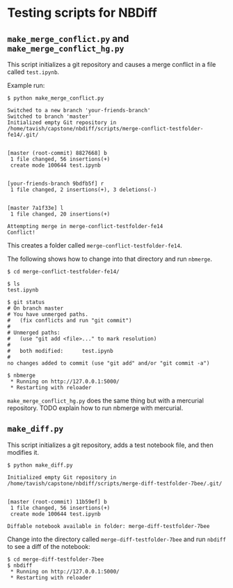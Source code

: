 # Testing scripts for NBDiff

## `make_merge_conflict.py` and `make_merge_conflict_hg.py`

This script initializes a git repository and causes a merge conflict in a file called `test.ipynb`.

Example run:

```
$ python make_merge_conflict.py

Switched to a new branch 'your-friends-branch'
Switched to branch 'master'
Initialized empty Git repository in /home/tavish/capstone/nbdiff/scripts/merge-conflict-testfolder-fe14/.git/


[master (root-commit) 8827668] b
 1 file changed, 56 insertions(+)
 create mode 100644 test.ipynb


[your-friends-branch 9bdfb5f] r
 1 file changed, 2 insertions(+), 3 deletions(-)


[master 7a1f33e] l
 1 file changed, 20 insertions(+)

Attempting merge in merge-conflict-testfolder-fe14
Conflict!
```

This creates a folder called `merge-conflict-testfolder-fe14`.

The following shows how to change into that directory and run `nbmerge`.

```
$ cd merge-conflict-testfolder-fe14/

$ ls
test.ipynb

$ git status
# On branch master
# You have unmerged paths.
#   (fix conflicts and run "git commit")
#
# Unmerged paths:
#   (use "git add <file>..." to mark resolution)
#
#	both modified:      test.ipynb
#
no changes added to commit (use "git add" and/or "git commit -a")

$ nbmerge
 * Running on http://127.0.0.1:5000/
 * Restarting with reloader
```

`make_merge_conflict_hg.py` does the same thing but with a mercurial repository.
TODO explain how to run nbmerge with mercurial.

## `make_diff.py`

This script initializes a git repository, adds a test notebook file, and then modifies it.

```
$ python make_diff.py

Initialized empty Git repository in /home/tavish/capstone/nbdiff/scripts/merge-diff-testfolder-7bee/.git/


[master (root-commit) 11b59ef] b
 1 file changed, 56 insertions(+)
 create mode 100644 test.ipynb

Diffable notebook available in folder: merge-diff-testfolder-7bee
```

Change into the directory called `merge-diff-testfolder-7bee` and run `nbdiff` to see a diff of the notebook:

```
$ cd merge-diff-testfolder-7bee
$ nbdiff
 * Running on http://127.0.0.1:5000/
 * Restarting with reloader
```
